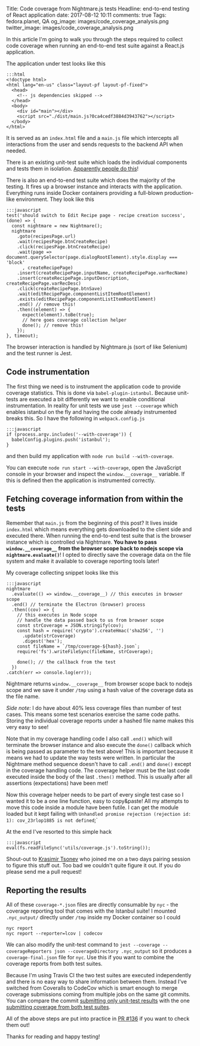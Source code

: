 Title: Code coverage from Nightmare.js tests
Headline: end-to-end testing of React application
date: 2017-08-12 10:11
comments: true
Tags: fedora.planet, QA
og_image: images/code_coverage_analysis.png
twitter_image: images/code_coverage_analysis.png

In this article I'm going to walk you through the steps required
to collect code coverage when running an end-to-end test suite
against a React.js application.

The application under test looks like this

    :::html
    <!doctype html>
    <html lang="en-us" class="layout-pf layout-pf-fixed">
      <head>
        <!-- js dependencies skipped -->
      </head>
      <body>
        <div id="main"></div>
        <script src="./dist/main.js?0ca4cedf3884d3943762"></script>
      </body>
    </html>

It is served as an `index.html` file and a `main.js` file which intercepts
all interactions from the user and sends requests to the backend API when
needed.

There is an existing unit-test suite which loads the individual components
and tests them in isolation.
[Apparently people do this](https://twitter.com/atodorov_/status/886881560754102272)!

There is also an end-to-end test suite which does the majority of the testing.
It fires up a browser instance and interacts with the application. Everything
runs inside Docker containers providing a full-blown production-like environment.
They look like this

    :::javascript
    test('should switch to Edit Recipe page - recipe creation success', (done) => {
      const nightmare = new Nightmare();
      nightmare
        .goto(recipesPage.url)
        .wait(recipesPage.btnCreateRecipe)
        .click(recipesPage.btnCreateRecipe)
        .wait(page => document.querySelector(page.dialogRootElement).style.display === 'block'
          , createRecipePage)
        .insert(createRecipePage.inputName, createRecipePage.varRecName)
        .insert(createRecipePage.inputDescription, createRecipePage.varRecDesc)
        .click(createRecipePage.btnSave)
        .wait(editRecipePage.componentListItemRootElement)
        .exists(editRecipePage.componentListItemRootElement)
        .end() // remove this!
        .then((element) => {
          expect(element).toBe(true);
          // here goes coverage collection helper
          done(); // remove this!
        });
    }, timeout);

The browser interaction is handled by Nightmare.js (sort of like Selenium) and
the test runner is Jest.


Code instrumentation
--------------------

The first thing we need is to instrument the application code to provide coverage
statistics. This is done via `babel-plugin-istanbul`. Because unit-tests are
executed a bit differently we want to enable conditional instrumentation. In reality
for unit tests we use `jest --coverage` which enables istanbul on the fly and having
the code already instrumented breaks this. So I have the following in `webpack.config.js`

    :::javascript
    if (process.argv.includes('--with-coverage')) {
      babelConfig.plugins.push('istanbul');
    }

and then build my application with `node run build --with-coverage`.

You can execute `node run start --with-coverage`, open the JavaScript console
in your browser and inspect the `window.__coverage__` variable. If this is defined
then the application is instrumented correctly.


Fetching coverage information from within the tests
---------------------------------------------------

Remember that `main.js` from the beginning of this post? It lives inside `index.html`
which means everything gets downloaded to the client side and executed there.
When running the end-to-end test suite that is the browser instance which is controlled
via Nightmare. **You have to pass `window.__coverage__` from the browser scope back to
nodejs scope via `nightmare.evaluate()`**! I opted to directly save the coverage data
on the file system and make it available to coverage reporting tools later!

My coverage collecting snippet looks like this

    :::javascript
    nightmare
      .evaluate(() => window.__coverage__) // this executes in browser scope
      .end() // terminate the Electron (browser) process
      .then((cov) => {
        // this executes in Node scope
        // handle the data passed back to us from browser scope
        const strCoverage = JSON.stringify(cov);
        const hash = require('crypto').createHmac('sha256', '')
          .update(strCoverage)
          .digest('hex');
        const fileName = `/tmp/coverage-${hash}.json`;
        require('fs').writeFileSync(fileName, strCoverage);
    
        done(); // the callback from the test
      })
    .catch(err => console.log(err));

Nightmare returns `window.__coverage__` from browser scope back to nodejs scope
and we save it under `/tmp` using a hash value of the coverage data as the file
name.

*Side note:* I do have about 40% less coverage files than number of test cases.
This means some test scenarios exercise the same code paths. Storing the individual
coverage reports under a hashed file name makes this very easy to see!

Note that in my coverage handling code I also call `.end()` which will terminate
the browser instance and also execute the `done()` callback which is being passed
as parameter to the test above! This is important because it means we had to update
the way tests were written. In particular the Nightmare method sequence doesn't
have to call `.end()` and `done()` except in the coverage handling code. The
coverage helper must be the last code executed inside the body of the last
`.then()` method. This is usually after all assertions (expectations) have been met!

Now this coverage helper needs to be part of every single test case so I
wanted it to be a one line function, easy to copy&paste! All my attempts to
move this code inside a module have been futile. I can get the module loaded
but it kept failing with
`Unhandled promise rejection (rejection id: 1): cov_23rlop1885 is not defined`;`

At the end I've resorted to this simple hack

    :::javascript
    eval(fs.readFileSync('utils/coverage.js').toString());

Shout-out to [Krasimir Tsonev](http://krasimirtsonev.com/) who joined me on a two
days pairing session to figure this stuff out. Too bad we couldn't quite figure it
out. If you do please send me a pull request!

Reporting the results
---------------------

All of these `coverage-*.json` files are directly consumable by `nyc` - the
coverage reporting tool that comes with the Istanbul suite! I mounted
`.nyc_output/` directly under `/tmp` inside my Docker container so I could

    nyc report
    nyc report --reporter=lcov | codecov

We can also modify the unit-test command to
`jest --coverage --coverageReporters json --coverageDirectory .nyc_output` so it
produces a `coverage-final.json` file for `nyc`. Use this if you want to combine
the coverage reports from both test suites.

Because I'm using Travis CI the two test suites are executed independently and
there is no easy way to share information between them. Instead I've switched
from Coveralls to CodeCov which is smart enough to merge coverage submissions
coming from multiple jobs on the same git commits. You can compare the commit
[submitting only unit-test results](https://codecov.io/gh/atodorov/welder-web/commit/46556808e42a21f48d008ced2d53ffe176c01b6d)
with the one
[submitting coverage from both test suites](https://codecov.io/gh/atodorov/welder-web/commit/15f437477c17b63797cdb2455f1371336d7dc0e5).


All of the above steps are put into practice in
[PR #136](https://github.com/weldr/welder-web/pull/136) if you want to check them out!

Thanks for reading and happy testing!
